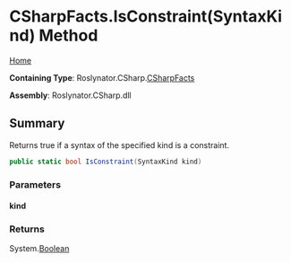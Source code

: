 <a name="_top"></a>

# CSharpFacts\.IsConstraint\(SyntaxKind\) Method

[Home](../../../../README.md#_top)

**Containing Type**: Roslynator\.CSharp\.[CSharpFacts](../README.md#_top)

**Assembly**: Roslynator\.CSharp\.dll

## Summary

Returns true if a syntax of the specified kind is a constraint\.

```csharp
public static bool IsConstraint(SyntaxKind kind)
```

### Parameters

#### kind

### Returns

System\.[Boolean](https://docs.microsoft.com/en-us/dotnet/api/system.boolean)


